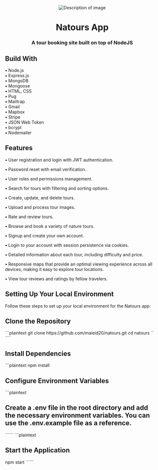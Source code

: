 <div align="center">
    <img src="https://github.com/user-attachments/assets/add23d05-c3d9-4ba2-bce2-a962166e627b" alt="Description of image" />
    <h1>Natours App</h1>
    <p><h3> A tour booking site built on top of NodeJS </h3></p>
</div>
<p><h2>Build With</h2></p>
<p>
    <strong>•</strong> Node.js<br>
    <strong>•</strong> Express.js<br>
    <strong>•</strong> MongoDB<br>
    <strong>•</strong> Mongoose<br>
    <strong>•</strong> HTML, CSS<br>
    <strong>•</strong> Pug<br>
    <strong>•</strong> Mailtrap<br>
    <strong>•</strong> Gmail<br>
    <strong>•</strong> Mapbox<br>
    <strong>•</strong> Stripe<br>
    <strong>•</strong> JSON Web Token<br>
    <strong>•</strong> bcrypt<br>
    <strong>•</strong> Nodemailer<br>
<p><h2>Features</h2></p>
<p><strong>•</strong> User registration and login with JWT authentication.</p>
<p><strong>•</strong> Password reset with email verification.</p>
<p><strong>•</strong> User roles and permissions management.</p>
<p><strong>•</strong> Search for tours with filtering and sorting options.</p>
<p><strong>•</strong> Create, update, and delete tours.</p>
<p><strong>•</strong> Upload and process tour images.</p>
<p><strong>•</strong> Rate and review tours.</p>
<p><strong>•</strong> Browse and book a variety of nature tours.</p>
<p><strong>•</strong> Signup and create your own account.</p>
<p><strong>•</strong> Login to your account with session persistence via cookies.</p>
<p><strong>•</strong> Detailed information about each tour, including difficulty and price.</p>
<p><strong>•</strong> Responsive maps that provide an optimal viewing experience across all devices, making it easy to explore tour locations.</p>
<p><strong>•</strong> View tour reviews and ratings by fellow travelers.</p>

## Setting Up Your Local Environment

Follow these steps to set up your local environment for the Natours app:

<h2>Clone the Repository</h2>
```plaintext
git clone https://github.com/maieid20/natours.git
cd natours
``
````

<h2>Install Dependencies</h2>
```plaintext
npm install

<h2>Configure Environment Variables</h2>
```plaintext
<h2>Create a .env file in the root directory and add the necessary environment variables. You can use the .env.example file as a reference.</h2>
``````
```plaintext
<h2>Start the Application</h2>
npm start
``````














